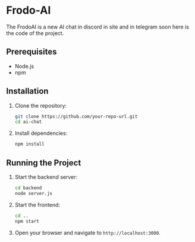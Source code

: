 # Frodo-AI
The FrodoAI is a new AI chat in discord in site and in telegram soon here is the code of the project.

## Prerequisites
- Node.js
- npm

## Installation
1. Clone the repository:
   ```sh
   git clone https://github.com/your-repo-url.git
   cd ai-chat
   ```

2. Install dependencies:
   ```sh
   npm install
   ```

## Running the Project
1. Start the backend server:
   ```sh
   cd backend
   node server.js
   ```

2. Start the frontend:
   ```sh
   cd ..
   npm start
   ```

3. Open your browser and navigate to `http://localhost:3000`.
